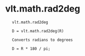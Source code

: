 # vlt.math.rad2deg

```
   vlt.math.rad2deg
 
   D = vlt.math.rad2deg(R)
 
   Converts radians to degrees
 
   D = R * 180 / pi;

```
